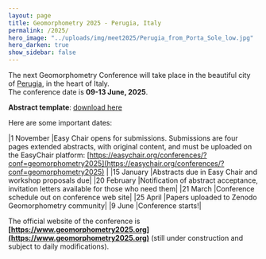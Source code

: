 ```yaml
---
layout: page
title: Geomorphometry 2025 - Perugia, Italy
permalink: /2025/
hero_image: "../uploads/img/meet2025/Perugia_from_Porta_Sole_low.jpg"
hero_darken: true
show_sidebar: false
---
```


The next Geomorphometry Conference will take place in the beautiful city of [Perugia](https://en.wikipedia.org/wiki/Perugia), in the heart of Italy.  
The conference date is **09-13 June, 2025**.  

**Abstract template**: [download here]({site.baseurl}}/uploads/docs/geomorphometry_2025_template.docx)  

Here are some important dates:  

|1 November   |Easy Chair opens for submissions. Submissions are four pages extended abstracts, with original content, and must be uploaded on the EasyChair platform: [https://easychair.org/conferences/?conf=geomorphometry2025](https://easychair.org/conferences/?conf=geomorphometry2025) |
|15 January   |Abstracts due in Easy Chair and workshop proposals due|
|20 February  |Notification of abstract acceptance, invitation letters available for those who need them|
|21 March     |Conference schedule out on conference web site|
|25 April     |Papers uploaded to Zenodo Geomorphometry community|
|9 June       |Conference starts!|
 
The official website of the conference is **[https://www.geomorphometry2025.org](https://www.geomorphometry2025.org)** (still under construction and subject to daily modifications).

